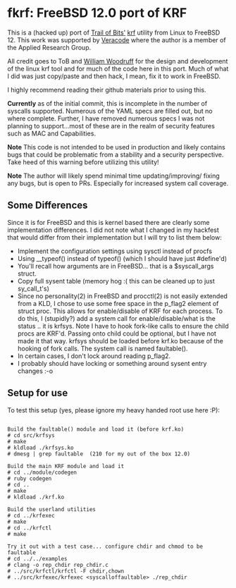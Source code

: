 # fkrf: FreeBSD 12.0 port of KRF

This is a (hacked up) port of [Trail of Bits'](https://www.trailofbits.com) 
[krf](https://github.com/trailofbits/krf) utility from Linux to FreeBSD 12.
This work was supported by [Veracode](https://www.veracode.com) where the
author is a member of the Applied Research Group.

All credit goes to ToB and [William Woodruff](https://github.com/woodruffw) for
the design and development of the linux krf tool and for much of the code here
in this port. Much of what I did was just copy/paste and then hack, I mean, fix
it to work in FreeBSD.

I highly recommend reading their github materials prior to using this.

**Currently** as of the initial commit, this is incomplete in the number of 
syscalls supported. Numerous of the YAML specs are filled out, but no where
complete. Further, I have removed numerous specs I was not planning to 
support...most of these are in the realm of security features such as MAC and
Capabilities.

**Note** This code is not intended to be used in production and likely 
contains bugs that could be problematic from a stability and a security
perspective. Take heed of this warning before utilizing this utility!

**Note** The author will likely spend minimal time updating/improving/
fixing any bugs, but is open to PRs. Especially for increased system 
call coverage.


## Some Differences

Since it is for FreeBSD and this is kernel based there are clearly some
implementation differences. I did not note what I changed in my hackfest
that would differ from their implementation but I will try to list them 
below:


- Implement the configuration settings using sysctl instead of procfs
- Using __typeof() instead of typeof() (which I should have just #define'd)
- You'll recall how arguments are in FreeBSD... that is a $syscall_args struct.
- Copy full sysent table (memory hog :( this can be cleaned up to just sy_call_t's)
- Since no personality(2) in FreeBSD and procctl(2) is not easily extended from
a KLD, I chose to use some free space in the p_flag2 element of struct proc. This
allows for enable/disable of KRF for each process. To do this, I (stupidly?) add
a system call for enable/disable/what is the status .. it is krfsys. Note I have
to hook fork-like calls to ensure the child procs are KRF'd. Passing onto child
could be optional, but I have not made it that way. krfsys should be loaded before
krf.ko because of the hooking of fork calls. The system call is named faultable().
- In certain cases, I don't lock around reading p_flag2.
- I probably should have locking or something around sysent entry changes :-o

## Setup for use

To test this setup (yes, please ignore my heavy handed
root use here :P):

```

Build the faultable() module and load it (before krf.ko)
# cd src/krfsys
# make
# kldload ./krfsys.ko
# dmesg | grep faultable  (210 for my out of the box 12.0)

Build the main KRF module and load it
# cd ../module/codegen
# ruby codegen
# cd ..
# make
# kldload ./krf.ko

Build the userland utilities
# cd ../krfexec
# make
# cd ../krfctl
# make

Try it out with a test case... configure chdir and chmod to be faultable
# cd ../../examples
# clang -o rep_chdir rep_chdir.c
# ../src/krfctl/krfctl -F chdir,chown
# ../src/krfexec/krfexec <syscalloffaultable> ./rep_chdir
```

